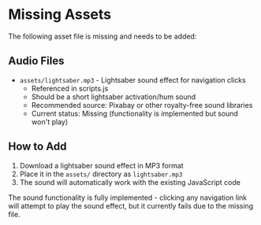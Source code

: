 # Missing Assets

The following asset file is missing and needs to be added:

## Audio Files

- `assets/lightsaber.mp3` - Lightsaber sound effect for navigation clicks
  - Referenced in scripts.js
  - Should be a short lightsaber activation/hum sound
  - Recommended source: Pixabay or other royalty-free sound libraries
  - Current status: Missing (functionality is implemented but sound won't play)

## How to Add

1. Download a lightsaber sound effect in MP3 format
2. Place it in the `assets/` directory as `lightsaber.mp3`
3. The sound will automatically work with the existing JavaScript code

The sound functionality is fully implemented - clicking any navigation link will attempt to play the sound effect, but it currently fails due to the missing file.